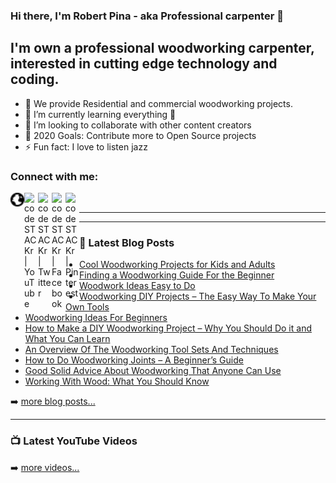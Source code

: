 <!--
**woodworking-rob/woodworking-rob** is a ✨ _special_ ✨ repository because its `README.md` (this file) appears on your GitHub profile.

Here are some ideas to get you started:

- 🔭 We provide Residential and commercial woodworking projects.
- 🌱 I’m currently learning everything.
- 👯 I’m looking to collaborate with other content creators.
- 🤔 I’m looking for help with ...
- 💬 Ask me about ...
- 📫 How to reach me: ...
- 😄 Pronouns: ...
- ⚡ Fun fact: ...
-->



### Hi there, I'm Robert Pina - aka Professional carpenter 👋
## I'm own a professional woodworking carpenter, interested in cutting edge technology and coding.

- 🔭 We provide Residential and commercial woodworking projects.
- 🌱 I’m currently learning everything 🤣
- 👯 I’m looking to collaborate with other content creators
- 💬 2020 Goals: Contribute more to Open Source projects
- ⚡ Fun fact: I love to listen jazz


### Connect with me:

[<img align="left" alt="codeSTACKr.com" width="22px" src="https://raw.githubusercontent.com/iconic/open-iconic/master/svg/globe.svg" />][website]
[<img align="left" alt="codeSTACKr | YouTube" width="22px" src="https://cdn.jsdelivr.net/npm/simple-icons@v3/icons/youtube.svg" />][youtube]
[<img align="left" alt="codeSTACKr | Twitter" width="22px" src="https://cdn.jsdelivr.net/npm/simple-icons@v3/icons/twitter.svg" />][twitter]
[<img align="left" alt="codeSTACKr | Facebook" width="22px" src="https://cdn.jsdelivr.net/npm/simple-icons@v3/icons/facebook.svg" />][facebook]
[<img align="left" alt="codeSTACKr | Pinterest" width="22px" src="https://cdn.jsdelivr.net/npm/simple-icons@v3/icons/pinterest.svg" />][pinterest]

<br />

---

---

### 📕 Latest Blog Posts

<!-- BLOG-POST-LIST:START -->
- [Cool Woodworking Projects for Kids and Adults](https://www.woodworkcenter.com/cool-woodworking-projects-for-kids-and-adults/)
- [Finding a Woodworking Guide For the Beginner](https://www.woodworkcenter.com/finding-a-woodworking-guide-for-the-beginner/)
- [Woodwork Ideas Easy to Do](https://www.woodworkcenter.com/woodwork-ideas-easy-to-do/)
- [Woodworking DIY Projects – The Easy Way To Make Your Own Tools](https://www.woodworkcenter.com/woodworking-diy-projects-the-easy-way-to-make-your-own-tools/)
- [Woodworking Ideas For Beginners](https://www.woodworkcenter.com/woodworking-ideas-for-beginners/)
- [How to Make a DIY Woodworking Project – Why You Should Do it and What You Can Learn](https://www.woodworkcenter.com/how-to-make-a-diy-woodworking-project-why-you-should-do-it-and-what-you-can-learn/)
- [An Overview Of The Woodworking Tool Sets And Techniques](https://www.woodworkcenter.com/an-overview-of-the-woodworking-tool-sets-and-techniques/)
- [How to Do Woodworking Joints – A Beginner’s Guide](https://www.woodworkcenter.com/how-to-do-woodworking-joints-a-beginners-guide/)
- [Good Solid Advice About Woodworking That Anyone Can Use](https://www.woodworkcenter.com/good-solid-advice-about-woodworking-that-anyone-can-use-4/)
- [Working With Wood: What You Should Know](https://www.woodworkcenter.com/working-with-wood-what-you-should-know-3/)
<!-- BLOG-POST-LIST:END -->

➡️ [more blog posts...](https://www.woodworkcenter.com)

---

### 📺 Latest YouTube Videos
➡️ [more videos...](https://www.youtube.com/channel/UC_ZbjWiZQVpodGs4IdTFr4Q)


[website]: https://www.woodworkcenter.com
[twitter]: https://twitter.com/Woodworking_Rob
[youtube]: https://www.youtube.com/channel/UC_ZbjWiZQVpodGs4IdTFr4Q
[facebook]: https://www.facebook.com/Woodworking-100258031964332
[pinterest]: https://www.pinterest.com/Woodworking_Rob
